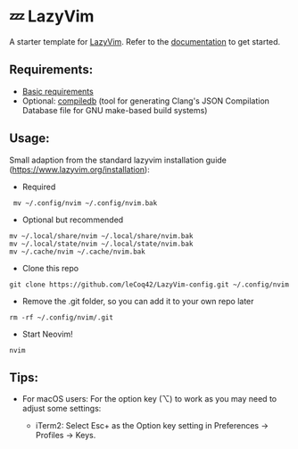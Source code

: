 # 💤 LazyVim

A starter template for [LazyVim](https://github.com/LazyVim/LazyVim).
Refer to the [documentation](https://lazyvim.github.io/installation) to get started.

## Requirements:
- [Basic requirements](https://www.lazyvim.org/#%EF%B8%8F-requirements)
- Optional: [compiledb](https://github.com/nickdiego/compiledb) (tool for generating Clang's JSON Compilation Database file for GNU make-based build systems)

## Usage:

Small adaption from the standard lazyvim installation guide (https://www.lazyvim.org/installation):
- Required
```
 mv ~/.config/nvim ~/.config/nvim.bak  
```
- Optional but recommended
```
mv ~/.local/share/nvim ~/.local/share/nvim.bak
mv ~/.local/state/nvim ~/.local/state/nvim.bak
mv ~/.cache/nvim ~/.cache/nvim.bak  
```
- Clone this repo
```
git clone https://github.com/leCoq42/LazyVim-config.git ~/.config/nvim  
```
- Remove the .git folder, so you can add it to your own repo later
```
rm -rf ~/.config/nvim/.git  
```
- Start Neovim!
```
nvim  
```
## Tips:
- For macOS users: For the option key (⌥) to work as <M> you may need to adjust some settings:
    - iTerm2: Select Esc+ as the Option key setting in Preferences -> Profiles -> Keys.

